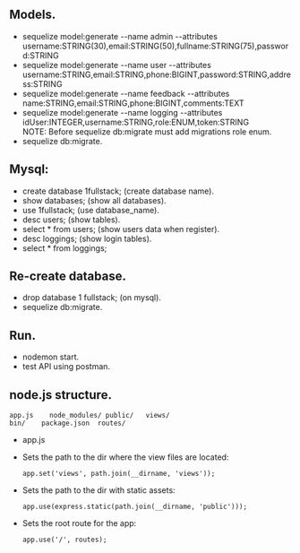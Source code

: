 ## Models.
* sequelize model:generate --name admin --attributes username:STRING(30),email:STRING(50),fullname:STRING(75),password:STRING
* sequelize model:generate --name user --attributes username:STRING,email:STRING,phone:BIGINT,password:STRING,address:STRING
* sequelize model:generate --name feedback --attributes name:STRING,email:STRING,phone:BIGINT,comments:TEXT
* sequelize model:generate --name logging --attributes idUser:INTEGER,username:STRING,role:ENUM,token:STRING <br>
NOTE: Before sequelize db:migrate must add migrations role enum.
* sequelize db:migrate.

## Mysql: 
* create database 1fullstack; (create database name).
* show databases; (show all databases).
* use 1fullstack; (use database_name).
* desc users; (show tables).
* select * from users; (show users data when register).
* desc loggings; (show login tables).
* select * from loggings;

## Re-create database.
* drop database 1 fullstack; (on mysql).
* sequelize db:migrate.
## Run.
* nodemon start.
* test API using postman.

## node.js structure.
```
app.js    node_modules/ public/   views/
bin/    package.json  routes/
```
* app.js
 - Sets the path to the dir where the view files are located:
   ```
   app.set('views', path.join(__dirname, 'views'));
   ```
 - Sets the path to the dir with static assets:
   ```
   app.use(express.static(path.join(__dirname, 'public')));
   ```
 - Sets the root route for the app:
   ```
   app.use('/', routes);
   ```